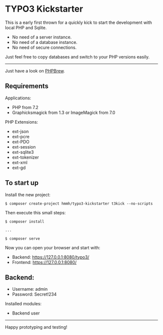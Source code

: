 TYPO3 Kickstarter
=================

This is a early first thrown for a quickly kick to start the development with local PHP and Sqlite.

- No need of a server instance.
- No need of a database instance.
- No need of secure connections.

Just feel free to copy databases and switch to your PHP versions easily.


---

Just have a look on [PHPBrew](https://github.com/phpbrew/phpbrew).


Requirements
------------

Applications:

- PHP from 7.2
- Graphicksmagick from 1.3 or ImageMagick from 7.0


PHP Extensions:

- ext-json
- ext-pcre
- ext-PDO
- ext-session
- ext-sqlite3
- ext-tokenizer
- ext-xml
- ext-gd


To start up
-----------

Install the new project:

    $ composer create-project hmmh/typo3-kickstarter t3kick --no-scripts
    
Then execute this small steps:

    $ composer install
    
    ...
    
    $ composer serve
    
Now you can open your browser and start with:

- Backend: https://127.0.0.1:8080/typo3/
- Frontend: https://127.0.0.1:8080/


Backend:
--------

- Username: admin
- Password: Secret!234

Installed modules:

- Backend user

---

Happy prototyping and testing!
